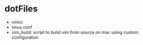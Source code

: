 dotFiles
========
- vimrc
- tmux.conf
- vim_build: script to build vim from source on mac using custom configuration
